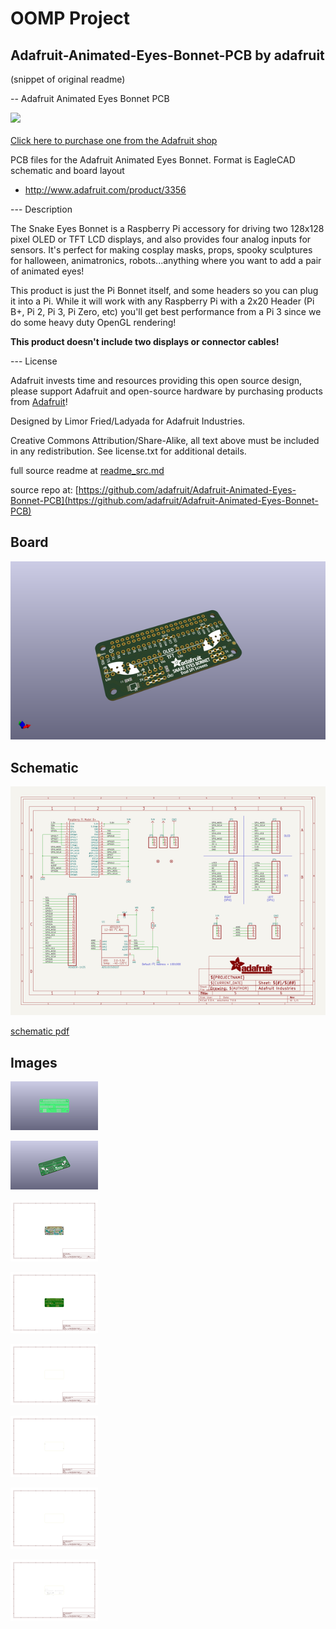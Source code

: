 # OOMP Project  
## Adafruit-Animated-Eyes-Bonnet-PCB  by adafruit  
  
(snippet of original readme)  
  
-- Adafruit Animated Eyes Bonnet PCB  
  
<a href="http://www.adafruit.com/products/3356"><img src="assets/image.jpg?raw=true" width="500px"><br/>  
Click here to purchase one from the Adafruit shop</a>  
  
PCB files for the Adafruit Animated Eyes Bonnet. Format is EagleCAD schematic and board layout  
* http://www.adafruit.com/product/3356  
  
--- Description  
  
The Snake Eyes Bonnet is a Raspberry Pi accessory for driving two 128x128 pixel OLED or TFT LCD displays, and also provides four analog inputs for sensors. It's perfect for making cosplay masks, props, spooky sculptures for halloween, animatronics, robots...anything where you want to add a pair of animated eyes!  
  
This product is just the Pi Bonnet itself, and some headers so you can plug it into a Pi. While it will work with any Raspberry Pi with a 2x20 Header (Pi B+, Pi 2, Pi 3, Pi Zero, etc) you'll get best performance from a Pi 3 since we do some heavy duty OpenGL rendering!  
  
**This product doesn't include two displays or connector cables!**  
  
--- License  
  
Adafruit invests time and resources providing this open source design, please support Adafruit and open-source hardware by purchasing products from [Adafruit](https://www.adafruit.com)!  
  
Designed by Limor Fried/Ladyada for Adafruit Industries.  
  
Creative Commons Attribution/Share-Alike, all text above must be included in any redistribution. See license.txt for additional details.  
  
  full source readme at [readme_src.md](readme_src.md)  
  
source repo at: [https://github.com/adafruit/Adafruit-Animated-Eyes-Bonnet-PCB](https://github.com/adafruit/Adafruit-Animated-Eyes-Bonnet-PCB)  
## Board  
  
[![working_3d.png](working_3d_600.png)](working_3d.png)  
## Schematic  
  
[![working_schematic.png](working_schematic_600.png)](working_schematic.png)  
  
[schematic pdf](working_schematic.pdf)  
## Images  
  
[![working_3D_bottom.png](working_3D_bottom_140.png)](working_3D_bottom.png)  
  
[![working_3D_top.png](working_3D_top_140.png)](working_3D_top.png)  
  
[![working_assembly_page_01.png](working_assembly_page_01_140.png)](working_assembly_page_01.png)  
  
[![working_assembly_page_02.png](working_assembly_page_02_140.png)](working_assembly_page_02.png)  
  
[![working_assembly_page_03.png](working_assembly_page_03_140.png)](working_assembly_page_03.png)  
  
[![working_assembly_page_04.png](working_assembly_page_04_140.png)](working_assembly_page_04.png)  
  
[![working_assembly_page_05.png](working_assembly_page_05_140.png)](working_assembly_page_05.png)  
  
[![working_assembly_page_06.png](working_assembly_page_06_140.png)](working_assembly_page_06.png)  
